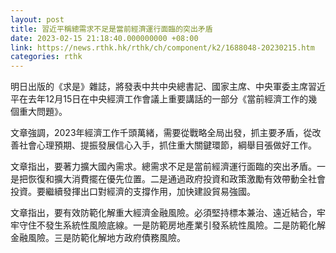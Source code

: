 ```yaml
---
layout: post
title: 習近平稱總需求不足是當前經濟運行面臨的突出矛盾
date: 2023-02-15 21:18:40.000000000 +08:00
link: https://news.rthk.hk/rthk/ch/component/k2/1688048-20230215.htm
categories: rthk
---
```


明日出版的《求是》雜誌，將發表中共中央總書記、國家主席、中央軍委主席習近平在去年12月15日在中央經濟工作會議上重要講話的一部分《當前經濟工作的幾個重大問題》。

文章強調，2023年經濟工作千頭萬緒，需要從戰略全局出發，抓主要矛盾，從改善社會心理預期、提振發展信心入手，抓住重大關鍵環節，綱舉目張做好工作。

文章指出，要著力擴大國內需求。總需求不足是當前經濟運行面臨的突出矛盾。一是把恢復和擴大消費擺在優先位置。二是通過政府投資和政策激勵有效帶動全社會投資。要繼續發揮出口對經濟的支撐作用，加快建設貿易強國。

文章指出，要有效防範化解重大經濟金融風險。必須堅持標本兼治、遠近結合，牢牢守住不發生系統性風險底線。一是防範房地產業引發系統性風險。二是防範化解金融風險。三是防範化解地方政府債務風險。
